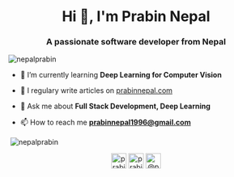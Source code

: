 <h1 align="center">Hi 👋, I'm Prabin Nepal</h1>
<h3 align="center">A passionate software developer from Nepal</h3>

<p align="left"> <img src="https://komarev.com/ghpvc/?username=nepalprabin" alt="nepalprabin" /> </p>

- 🌱 I’m currently learning **Deep Learning for Computer Vision**

- 📝 I regulary write articles on [prabinnepal.com](prabinnepal.com)

- 💬 Ask me about **Full Stack Development, Deep Learning**

- 📫 How to reach me **prabinnepal1996@gmail.com**

<!---<p align="left"><img src="https://devicons.github.io/devicon/devicon.git/icons/bootstrap/bootstrap-plain.svg" alt="bootstrap" width="40" height="40"/> <img src="https://devicons.github.io/devicon/devicon.git/icons/css3/css3-original-wordmark.svg" alt="css3" width="40" height="40"/> <img src="https://devicons.github.io/devicon/devicon.git/icons/docker/docker-original-wordmark.svg" alt="docker" width="40" height="40"/> <img src="https://devicons.github.io/devicon/devicon.git/icons/express/express-original-wordmark.svg" alt="express" width="40" height="40"/> <img src="https://www.vectorlogo.zone/logos/git-scm/git-scm-icon.svg" alt="git" width="40" height="40"/> <img src="https://devicons.github.io/devicon/devicon.git/icons/html5/html5-original-wordmark.svg" alt="html5" width="40" height="40"/> <img src="https://devicons.github.io/devicon/devicon.git/icons/javascript/javascript-original.svg" alt="javascript" width="40" height="40"/> <img src="https://devicons.github.io/devicon/devicon.git/icons/linux/linux-original.svg" alt="linux" width="40" height="40"/> <img src="https://devicons.github.io/devicon/devicon.git/icons/mongodb/mongodb-original-wordmark.svg" alt="mongodb" width="40" height="40"/> <img src="https://devicons.github.io/devicon/devicon.git/icons/mysql/mysql-original-wordmark.svg" alt="mysql" width="40" height="40"/> <img src="https://devicons.github.io/devicon/devicon.git/icons/nodejs/nodejs-original-wordmark.svg" alt="nodejs" width="40" height="40"/> <img src="https://www.vectorlogo.zone/logos/opencv/opencv-icon.svg" alt="opencv" width="40" height="40"/> <img src="https://devicons.github.io/devicon/devicon.git/icons/python/python-original.svg" alt="python" width="40" height="40"/> <img src="https://www.vectorlogo.zone/logos/pytorch/pytorch-icon.svg" alt="pytorch" width="40" height="40"/> <img src="https://www.vectorlogo.zone/logos/tensorflow/tensorflow-icon.svg" alt="tensorflow" width="40" height="40"/> <img src="https://devicons.github.io/devicon/devicon.git/icons/vuejs/vuejs-original-wordmark.svg" alt="vuejs" width="40" height="40"/></p><p><img align="left" src="https://github-readme-stats.vercel.app/api/top-langs/?username=nepalprabin&layout=compact&hide=html" alt="nepalprabin" /></p>
-->
<p>&nbsp;<img align="center" src="https://github-readme-stats.vercel.app/api?username=nepalprabin&show_icons=true" alt="nepalprabin" /></p>

<p align="center">
<a href="https://twitter.com/prabinepal" target="blank"><img align="center" src="https://cdn.jsdelivr.net/npm/simple-icons@3.0.1/icons/twitter.svg" alt="prabinepal" height="30" width="30" /></a>
<a href="https://fb.com/prabin.nepal.92" target="blank"><img align="center" src="https://cdn.jsdelivr.net/npm/simple-icons@3.0.1/icons/facebook.svg" alt="prabin.nepal.92" height="30" width="30" /></a>
<a href="https://medium.com/@prabinnepal1996" target="blank"><img align="center" src="https://cdn.jsdelivr.net/npm/simple-icons@3.0.1/icons/medium.svg" alt="@prabinnepal1996" height="30" width="30" /></a>
</p>

